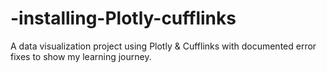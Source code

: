 # -installing-Plotly-cufflinks
A data visualization project using Plotly &amp; Cufflinks with documented error fixes to show my learning journey.

